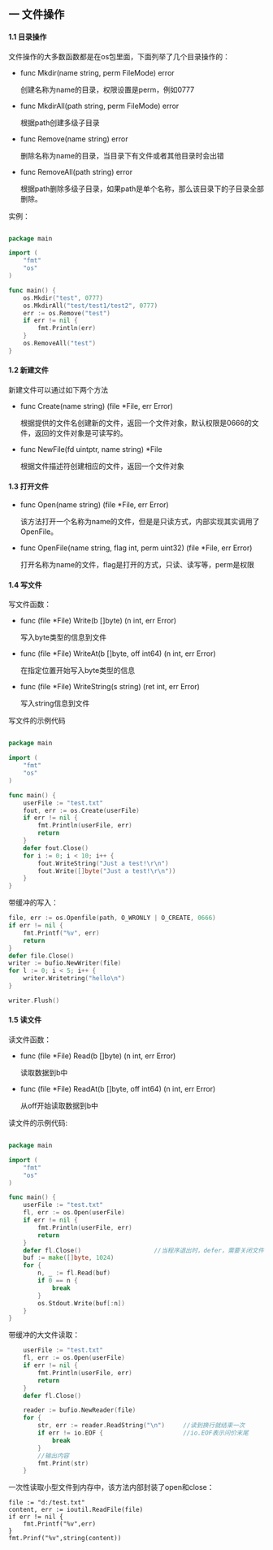 ## 一 文件操作

#### 1.1 目录操作

文件操作的大多数函数都是在os包里面，下面列举了几个目录操作的：

- func Mkdir(name string, perm FileMode) error

	创建名称为name的目录，权限设置是perm，例如0777
	
- func MkdirAll(path string, perm FileMode) error

	根据path创建多级子目录
	
- func Remove(name string) error

	删除名称为name的目录，当目录下有文件或者其他目录时会出错

- func RemoveAll(path string) error

	根据path删除多级子目录，如果path是单个名称，那么该目录下的子目录全部删除。

实例：
```Go

package main

import (
	"fmt"
	"os"
)

func main() {
	os.Mkdir("test", 0777)
	os.MkdirAll("test/test1/test2", 0777)
	err := os.Remove("test")
	if err != nil {
		fmt.Println(err)
	}
	os.RemoveAll("test")
}

```

#### 1.2 新建文件

新建文件可以通过如下两个方法

- func Create(name string) (file *File, err Error)

	根据提供的文件名创建新的文件，返回一个文件对象，默认权限是0666的文件，返回的文件对象是可读写的。

- func NewFile(fd uintptr, name string) *File
	
	根据文件描述符创建相应的文件，返回一个文件对象


#### 1.3 打开文件

- func Open(name string) (file *File, err Error)

	该方法打开一个名称为name的文件，但是是只读方式，内部实现其实调用了OpenFile。

- func OpenFile(name string, flag int, perm uint32) (file *File, err Error)	

	打开名称为name的文件，flag是打开的方式，只读、读写等，perm是权限		

#### 1.4 写文件
写文件函数：

- func (file *File) Write(b []byte) (n int, err Error)

	写入byte类型的信息到文件

- func (file *File) WriteAt(b []byte, off int64) (n int, err Error)

	在指定位置开始写入byte类型的信息

- func (file *File) WriteString(s string) (ret int, err Error)

	写入string信息到文件
	
写文件的示例代码
```Go

package main

import (
	"fmt"
	"os"
)

func main() {
	userFile := "test.txt"
	fout, err := os.Create(userFile)		
	if err != nil {
		fmt.Println(userFile, err)
		return
	}
	defer fout.Close()
	for i := 0; i < 10; i++ {
		fout.WriteString("Just a test!\r\n")
		fout.Write([]byte("Just a test!\r\n"))
	}
}

```
带缓冲的写入：
```go
file, err := os.Openfile(path, O_WRONLY | O_CREATE, 0666)
if err != nil {
	fmt.Printf("%v", err)
	return
}
defer file.Close()
writer := bufio.NewWriter(file)
for l := 0; i < 5; i++ {
	writer.Writetring("hello\n")
}

writer.Flush()
```
#### 1.5 读文件
读文件函数：

- func (file *File) Read(b []byte) (n int, err Error)

	读取数据到b中

- func (file *File) ReadAt(b []byte, off int64) (n int, err Error)

	从off开始读取数据到b中

读文件的示例代码:
```Go

package main

import (
	"fmt"
	"os"
)

func main() {
	userFile := "test.txt"
	fl, err := os.Open(userFile)		
	if err != nil {
		fmt.Println(userFile, err)
		return
	}
	defer fl.Close()					//当程序退出时，defer，需要关闭文件，否则容易产生内存泄漏
	buf := make([]byte, 1024)
	for {
		n, _ := fl.Read(buf)
		if 0 == n {
			break
		}
		os.Stdout.Write(buf[:n])
	}
}

```
带缓冲的大文件读取：
```go
	userFile := "test.txt"
	fl, err := os.Open(userFile)		
	if err != nil {
		fmt.Println(userFile, err)
		return
	}
	defer fl.Close()

	reader := bufio.NewReader(file)
	for {
		str, err := reader.ReadString("\n")		//读到换行就结束一次
		if err != io.EOF {						//io.EOF表示问价末尾
			break
		}
		//输出内容
		fmt.Print(str)
	}

```
一次性读取小型文件到内存中，该方法内部封装了open和close：
```
file := "d:/test.txt"
content, err := ioutil.ReadFile(file)
if err != nil {
	fmt.Printf("%v",err)
}
fmt.Prinf("%v",string(content))
```
